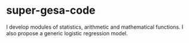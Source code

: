 # super-gesa-code
I develop modules of statistics, arithmetic and mathematical functions. I also propose a generic logistic regression model.
